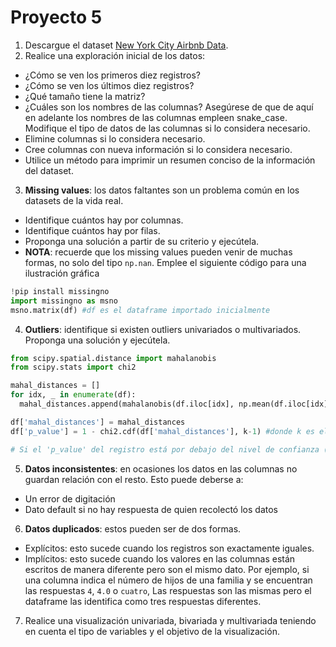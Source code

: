 # Proyecto 5

1. Descargue el dataset [New York City Airbnb Data](https://www.kaggle.com/dgomonov/new-york-city-airbnb-open-data).
2. Realice una exploración inicial de los datos:
  - ¿Cómo se ven los primeros diez registros?
  - ¿Cómo se ven los últimos diez registros?
  - ¿Qué tamaño tiene la matriz?
  - ¿Cuáles son los nombres de las columnas? Asegúrese de que de aquí en adelante los nombres de las columnas empleen snake_case. Modifique el tipo de datos de las columnas si lo considera necesario.
  - Elimine columnas si lo considera necesario.
  - Cree columnas con nueva información si lo considera necesario.
  - Utilice un método para imprimir un resumen conciso de la información del dataset.
3. **Missing values**: los datos faltantes son un problema común en los datasets de la vida real.
  - Identifique cuántos hay por columnas. 
  - Identifique cuántos hay por filas.
  - Proponga una solución a partir de su criterio y ejecútela.
  - **NOTA**: recuerde que los missing values pueden venir de muchas formas, no solo del tipo `np.nan`. Emplee el siguiente código para una ilustración gráfica
  ```python
  !pip install missingno
  import missingno as msno
  msno.matrix(df) #df es el dataframe importado inicialmente
  ```
4. **Outliers**: identifique si existen outliers univariados o multivariados. Proponga una solución y ejecútela.
  ```python
  from scipy.spatial.distance import mahalanobis
  from scipy.stats import chi2
  
  mahal_distances = []
  for idx, _ in enumerate(df):
    mahal_distances.append(mahalanobis(df.iloc[idx], np.mean(df.iloc[idx]), df.cov()))
  
  df['mahal_distances'] = mahal_distances
  df['p_value'] = 1 - chi2.cdf(df['mahal_distances'], k-1) #donde k es el número de variables
  
  # Si el 'p_value' del registro está por debajo del nivel de confianza (usualmente el 1%), entonces se puede decir que es un outlier
  ```
5. **Datos inconsistentes**: en ocasiones los datos en las columnas no guardan relación con el resto. Esto puede deberse a:
  - Un error de digitación
  - Dato default si no hay respuesta de quien recolectó los datos
6. **Datos duplicados**: estos pueden ser de dos formas.
  - Explícitos: esto sucede cuando los registros son exactamente iguales.
  - Implícitos: esto sucede cuando los valores en las columnas están escritos de manera diferente pero son el mismo dato. Por ejemplo, si una columna indica el número de hijos de una familia y se encuentran las respuestas `4`, `4.0` o `cuatro`, Las respuestas son las mismas pero el dataframe las identifica como tres respuestas diferentes.
7. Realice una visualización univariada, bivariada y multivariada teniendo en cuenta el tipo de variables y el objetivo de la visualización.
